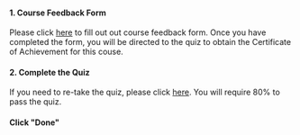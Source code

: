 <head><base target="_blank"> </head>

#### 1. Course Feedback Form

Please click [here](https://www.surveymonkey.com/r/iydwtfp) to fill out out course feedback form.
Once you have completed the form, you will be directed to the quiz to obtain the Certificate of Achievement for this couse.

#### 2. Complete the Quiz

If you need to re-take the quiz, please click [here](https://tinyurl.com/iydwtfmep). You will require 80% to pass the quiz.

#### Click "Done"
